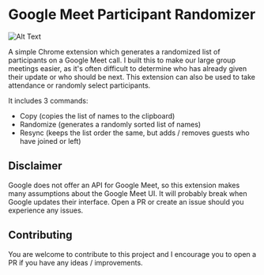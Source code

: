 # Google Meet Participant Randomizer

![Alt Text](https://recordit.co/F7eFUqvBv8)

A simple Chrome extension which generates a randomized list of participants on a Google Meet call. I built this to make our large group meetings easier, as it's often difficult to determine who has already given their update or who should be next. This extension can also be used to take attendance or randomly select participants.

It includes 3 commands:

- Copy (copies the list of names to the clipboard)
- Randomize (generates a randomly sorted list of names)
- Resync (keeps the list order the same, but adds / removes guests who have joined or left)

## Disclaimer

Google does not offer an API for Google Meet, so this extension makes many assumptions about the Google Meet UI. It will probably break when Google updates their interface. Open a PR or create an issue should you experience any issues.

## Contributing

You are welcome to contribute to this project and I encourage you to open a PR if you have any ideas / improvements.
